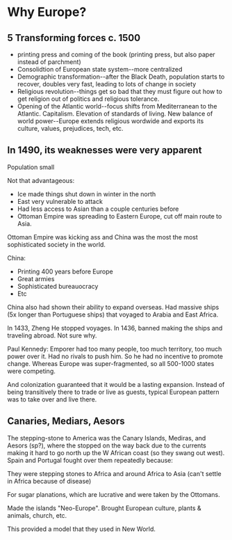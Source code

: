 # Why Europe?

## 5 Transforming forces c. 1500

* printing press and coming of the book (printing press, but also paper instead of parchment)
* Consolidtion of European state system--more centralized
* Demographic transformation--after the Black Death, population starts to recover, doubles very fast, leading to lots of change in society
* Religious revolution--things get so bad that they must figure out how to get religion out of politics and religious tolerance.
* Opening of the Atlantic world--focus shifts from Mediterranean to the Atlantic. Capitalism. Elevation of standards of living. New balance of world power--Europe extends religious wordwide and exports its culture, values, prejudices, tech, etc.

## In 1490, its weaknesses were very apparent

Population small

Not that advantageous:
* Ice made things shut down in winter in the north
* East very vulnerable to attack
* Had less access to Asian than a couple centuries before
* Ottoman Empire was spreading to Eastern Europe, cut off main route to Asia.

Ottoman Empire was kicking ass and China was the most the most sophisticated society in the world.

China:
* Printing 400 years before Europe
* Great armies
* Sophisticated bureauocracy
* Etc

China also had shown their ability to expand overseas. Had massive ships (5x longer than Portuguese ships) that voyaged to Arabia and East Africa.

In 1433, Zheng He stopped voyages. In 1436, banned making the ships and traveling abroad. Not sure why.

Paul Kennedy: Emporer had too many people, too much territory, too much power over it. Had no rivals to push him. So he had no incentive to promote change. Whereas Europe was super-fragmented, so all 500-1000 states were competing.

And colonization guaranteed that it would be a lasting expansion. Instead of being transitively there to trade or live as guests, typical European pattern was to take over and live there.

## Canaries, Mediars, Aesors

The stepping-stone to America was the Canary Islands, Mediras, and Aesors (sp?), where the stopped on the way back due to the currents making it hard to go north up the W African coast (so they swang out west). Spain and Portugal fought over them repeatedly because:

They were stepping stones to Africa and around Africa to Asia (can't settle in Africa because of disease)

For sugar planations, which are lucrative and were taken by the Ottomans.

Made the islands "Neo-Europe". Brought European culture, plants & animals, church, etc.

This provided a model that they used in New World.
